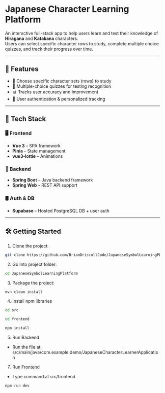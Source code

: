 # Japanese Character Learning Platform

An interactive full-stack app to help users learn and test their knowledge of **Hiragana** and **Katakana** characters.  
Users can select specific character rows to study, complete multiple choice quizzes, and track their progress over time.

---

## 🚀 Features

- 🎯 Choose specific character sets (rows) to study
- 📝 Multiple-choice quizzes for testing recognition
- 📊 Tracks user accuracy and improvement
- 🔐 User authentication & personalized tracking

---

## 🧠 Tech Stack

### 🖥 Frontend
- **Vue 3** – SPA framework
- **Pinia** – State management
- **vue3-lottie** – Animations

### 🔧 Backend
- **Spring Boot** – Java backend framework
- **Spring Web** – REST API support

### 🛢️ Auth & DB
- **Supabase** – Hosted PostgreSQL DB + user auth

---

## 🛠️ Getting Started

1. Clone the project:

```bash
git clone https://github.com/BrianDriscollCode/JapaneseSymbolLearningPLatform.git
```
2. Go Into project folder:

```bash
cd JapaneseSymbolLearningPlatform
```
3. Package the project:

```bash
mvn clean install
```
4. Install npm libraries

```bash
cd src
```
```bash
cd frontend
```
```bash
npm install
```
5. Run Backend

- Run the file at src/main/java/com.example.demo/JapaneseCharacterLearnerApplication

7. Run Frontend

- Type command at src/frontend

```bash
npm run dev
```
